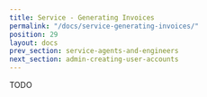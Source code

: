 ```yaml
---
title: Service - Generating Invoices
permalink: "/docs/service-generating-invoices/"
position: 29
layout: docs
prev_section: service-agents-and-engineers
next_section: admin-creating-user-accounts
---
```


TODO
